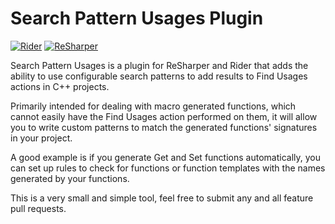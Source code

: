 # Search Pattern Usages Plugin
[![Rider](https://img.shields.io/jetbrains/plugin/v/RIDER_PLUGIN_ID.svg?label=Rider&colorB=0A7BBB&style=for-the-badge&logo=rider)](https://plugins.jetbrains.com/plugin/27272-search-pattern-usages)
[![ReSharper](https://img.shields.io/jetbrains/plugin/v/RESHARPER_PLUGIN_ID.svg?label=ReSharper&colorB=0A7BBB&style=for-the-badge&logo=resharper)](https://plugins.jetbrains.com/plugin/27273-search-pattern-usages)

Search Pattern Usages is a plugin for ReSharper and Rider that adds the ability to use configurable search patterns to add results to Find Usages actions in C++ projects.

Primarily intended for dealing with macro generated functions, which cannot easily have the Find Usages action performed on them, it will allow you to write custom patterns to match the generated functions' signatures in your project.

A good example is if you generate Get and Set functions automatically, you can set up rules to check for functions or function templates with the names generated by your functions.

This is a very small and simple tool, feel free to submit any and all feature pull requests.